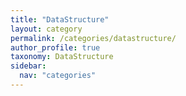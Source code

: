```yaml
---
title: "DataStructure"
layout: category
permalink: /categories/datastructure/
author_profile: true
taxonomy: DataStructure
sidebar:
  nav: "categories"
---
```

